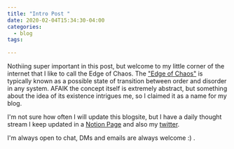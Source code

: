 ```yaml
---
title: "Intro Post "
date: 2020-02-04T15:34:30-04:00
categories:
  - blog
tags:
  
---
```

 Nothiing super important in this post, but welcome to my little corner of the internet that I like to call the Edge of Chaos. The ["Edge of Chaos"](https://en.wikipedia.org/wiki/Edge_of_chaos) is typically known as a possible state of transition between order and disorder in any system. AFAIK the concept itself is extremely abstract, but something about the idea of its existence intrigues me, so I claimed it as a name for my blog.
 
 I'm not sure how often I will update this blogsite, but I have a daily thought stream I keep updated in a [Notion Page](https://www.notion.so/humdaan/Humdaan-s-Thought-Stream-fc069c7bf84c416f92b91163861ccf3a) and also my [twitter](twitter.com/humishum). 
 
 
 
 I'm always open to chat, DMs and emails are always welcome :) . 
 
 
